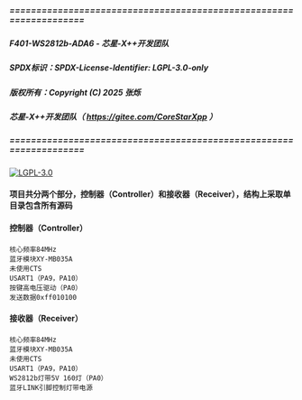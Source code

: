 ##### ===================================================================
##### F401-WS2812b-ADA6 - 芯星-X++开发团队
##### SPDX标识：SPDX-License-Identifier: LGPL-3.0-only
##### 版权所有：Copyright (C) 2025 张烁
#####  		芯星-X++开发团队（ https://gitee.com/CoreStarXpp ）
##### ===================================================================

[![LGPL-3.0](https://img.shields.io/badge/License-LGPL_v3-blue.svg)](LICENSES/lgpl-3.0.txt)

#### 项目共分两个部分，控制器（Controller）和接收器（Receiver），结构上采取单目录包含所有源码

#### 控制器（Controller）
	核心频率84MHz
	蓝牙模块XY-MB035A
	未使用CTS
	USART1（PA9，PA10）
	按键高电压驱动（PA0）
	发送数据0xff010100

#### 接收器（Receiver）
	核心频率84MHz
	蓝牙模块XY-MB035A
	未使用CTS
	USART1（PA9，PA10）
	WS2812b灯带5V 160灯（PA0）
	蓝牙LINK引脚控制灯带电源